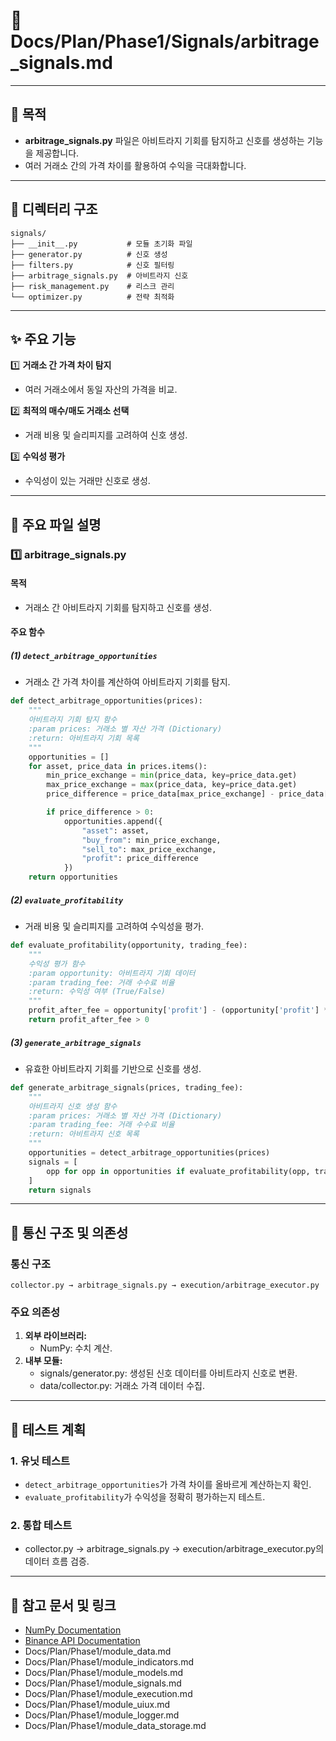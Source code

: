 # 📁 Docs/Plan/Phase1/Signals/arbitrage_signals.md

---

## 📌 목적
- **arbitrage_signals.py** 파일은 아비트라지 기회를 탐지하고 신호를 생성하는 기능을 제공합니다.
- 여러 거래소 간의 가격 차이를 활용하여 수익을 극대화합니다.

---

## 📁 디렉터리 구조
```plaintext
signals/
├── __init__.py           # 모듈 초기화 파일
├── generator.py          # 신호 생성
├── filters.py            # 신호 필터링
├── arbitrage_signals.py  # 아비트라지 신호
├── risk_management.py    # 리스크 관리
└── optimizer.py          # 전략 최적화
```

---

## ✨ 주요 기능

1️⃣ **거래소 간 가격 차이 탐지**
- 여러 거래소에서 동일 자산의 가격을 비교.

2️⃣ **최적의 매수/매도 거래소 선택**
- 거래 비용 및 슬리피지를 고려하여 신호 생성.

3️⃣ **수익성 평가**
- 수익성이 있는 거래만 신호로 생성.

---

## 📄 주요 파일 설명

### 1️⃣ arbitrage_signals.py
#### 목적
- 거래소 간 아비트라지 기회를 탐지하고 신호를 생성.

#### 주요 함수

##### (1) `detect_arbitrage_opportunities`
- 거래소 간 가격 차이를 계산하여 아비트라지 기회를 탐지.

```python
def detect_arbitrage_opportunities(prices):
    """
    아비트라지 기회 탐지 함수
    :param prices: 거래소 별 자산 가격 (Dictionary)
    :return: 아비트라지 기회 목록
    """
    opportunities = []
    for asset, price_data in prices.items():
        min_price_exchange = min(price_data, key=price_data.get)
        max_price_exchange = max(price_data, key=price_data.get)
        price_difference = price_data[max_price_exchange] - price_data[min_price_exchange]

        if price_difference > 0:
            opportunities.append({
                "asset": asset,
                "buy_from": min_price_exchange,
                "sell_to": max_price_exchange,
                "profit": price_difference
            })
    return opportunities
```

##### (2) `evaluate_profitability`
- 거래 비용 및 슬리피지를 고려하여 수익성을 평가.

```python
def evaluate_profitability(opportunity, trading_fee):
    """
    수익성 평가 함수
    :param opportunity: 아비트라지 기회 데이터
    :param trading_fee: 거래 수수료 비율
    :return: 수익성 여부 (True/False)
    """
    profit_after_fee = opportunity['profit'] - (opportunity['profit'] * trading_fee)
    return profit_after_fee > 0
```

##### (3) `generate_arbitrage_signals`
- 유효한 아비트라지 기회를 기반으로 신호를 생성.

```python
def generate_arbitrage_signals(prices, trading_fee):
    """
    아비트라지 신호 생성 함수
    :param prices: 거래소 별 자산 가격 (Dictionary)
    :param trading_fee: 거래 수수료 비율
    :return: 아비트라지 신호 목록
    """
    opportunities = detect_arbitrage_opportunities(prices)
    signals = [
        opp for opp in opportunities if evaluate_profitability(opp, trading_fee)
    ]
    return signals
```

---

## 🔗 통신 구조 및 의존성

### 통신 구조
```plaintext
collector.py → arbitrage_signals.py → execution/arbitrage_executor.py
```

### 주요 의존성
1. **외부 라이브러리:**
   - NumPy: 수치 계산.
2. **내부 모듈:**
   - signals/generator.py: 생성된 신호 데이터를 아비트라지 신호로 변환.
   - data/collector.py: 거래소 가격 데이터 수집.

---

## 📑 테스트 계획

### 1. 유닛 테스트
- `detect_arbitrage_opportunities`가 가격 차이를 올바르게 계산하는지 확인.
- `evaluate_profitability`가 수익성을 정확히 평가하는지 테스트.

### 2. 통합 테스트
- collector.py → arbitrage_signals.py → execution/arbitrage_executor.py의 데이터 흐름 검증.

---

## 📘 참고 문서 및 링크
- [NumPy Documentation](https://numpy.org/doc/)
- [Binance API Documentation](https://binance-docs.github.io/apidocs/)
- Docs/Plan/Phase1/module_data.md
- Docs/Plan/Phase1/module_indicators.md
- Docs/Plan/Phase1/module_models.md
- Docs/Plan/Phase1/module_signals.md
- Docs/Plan/Phase1/module_execution.md
- Docs/Plan/Phase1/module_uiux.md
- Docs/Plan/Phase1/module_logger.md
- Docs/Plan/Phase1/module_data_storage.md